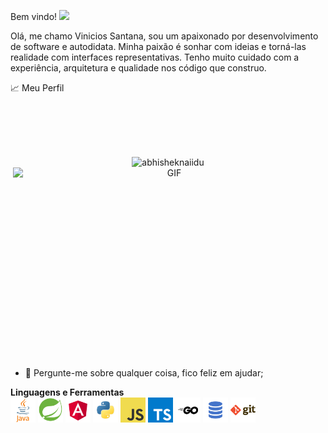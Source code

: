 Bem vindo! <img src="https://media.giphy.com/media/hvRJCLFzcasrR4ia7z/giphy.gif" width="25px">
<br />

Olá, me chamo Vinicios Santana, sou um apaixonado por desenvolvimento de software e autodidata. Minha paixão é sonhar com ideias e torná-las realidade com interfaces representativas. Tenho muito cuidado com a experiência, arquitetura e qualidade nos código que construo.

📈 Meu Perfil

<p align="center"> 
<br />
<br />
 <br />
<br />
 <p align="center"> <img src="https://github-readme-stats.vercel.app/api?username=ViniciosG&show_icons=true&theme=gotham" alt="abhisheknaiidu" />

  <img align="right" alt="GIF" src="https://github.com/abhisheknaiidu/abhisheknaiidu/blob/master/code.gif?raw=true" width="500" height="320" />
 

  
- 💬 Pergunte-me sobre qualquer coisa, fico feliz em ajudar;

**Linguagens e Ferramentas**  
<code><img height="40" src="https://raw.githubusercontent.com/github/explore/80688e429a7d4ef2fca1e82350fe8e3517d3494d/topics/java/java.png"></code>
<code><img height="40" src="https://raw.githubusercontent.com/github/explore/5c058a388828bb5fde0bcafd4bc867b5bb3f26f3/topics/spring-boot/spring-boot.png"></code>
<code><img height="40" src="https://raw.githubusercontent.com/github/explore/5c058a388828bb5fde0bcafd4bc867b5bb3f26f3/topics/angular/angular.png"></code>
<code><img height="40" src="https://raw.githubusercontent.com/github/explore/5c058a388828bb5fde0bcafd4bc867b5bb3f26f3/topics/python/python.png"></code>
<code><img height="40" src="https://raw.githubusercontent.com/github/explore/80688e429a7d4ef2fca1e82350fe8e3517d3494d/topics/javascript/javascript.png"></code>
<code><img height="40" src="https://raw.githubusercontent.com/github/explore/80688e429a7d4ef2fca1e82350fe8e3517d3494d/topics/typescript/typescript.png"></code>
<code><img height="40" src="https://raw.githubusercontent.com/github/explore/80688e429a7d4ef2fca1e82350fe8e3517d3494d/topics/go/go.png"></code>
<code><img height="40" src="https://raw.githubusercontent.com/github/explore/80688e429a7d4ef2fca1e82350fe8e3517d3494d/topics/sql/sql.png"></code>
<code><img height="40" src="https://raw.githubusercontent.com/github/explore/5c058a388828bb5fde0bcafd4bc867b5bb3f26f3/topics/git/git.png"></code>


